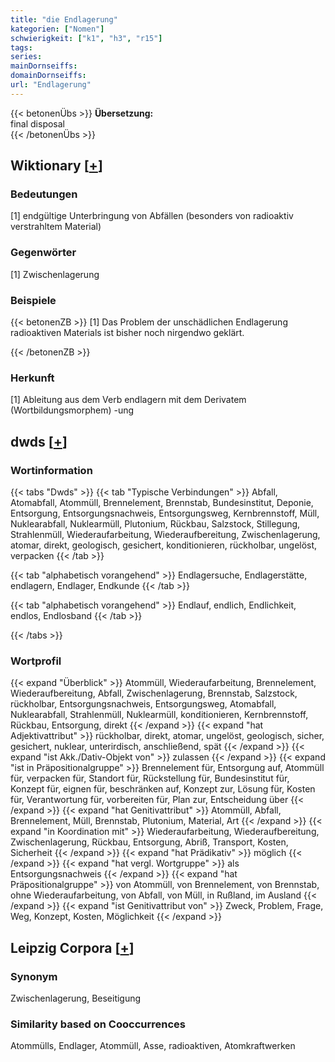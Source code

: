 ```yaml
---
title: "die Endlagerung"
kategorien: ["Nomen"]
schwierigkeit: ["k1", "h3", "r15"]
tags:
series:
mainDornseiffs:
domainDornseiffs:
url: "Endlagerung"
---
```


{{< betonenÜbs >}}
**Übersetzung:**  
final  disposal  
{{< /betonenÜbs >}}

## Wiktionary [[+](https://de.wiktionary.org/wiki/Endlagerung)]

### Bedeutungen
[1] endgültige Unterbringung von Abfällen (besonders von radioaktiv verstrahltem Material)  

### Gegenwörter
[1] Zwischenlagerung  

### Beispiele
{{< betonenZB >}}
[1] Das Problem der unschädlichen Endlagerung radioaktiven Materials ist bisher noch nirgendwo geklärt.  

{{< /betonenZB >}}
### Herkunft
[1] Ableitung aus dem Verb endlagern mit dem Derivatem (Wortbildungsmorphem) -ung  



## dwds [[+](https://www.dwds.de/wb/Endlagerung)]

### Wortinformation
{{< tabs "Dwds" >}}
{{< tab "Typische Verbindungen" >}}
Abfall, Atomabfall, Atommüll, Brennelement, Brennstab, Bundesinstitut, Deponie, Entsorgung, Entsorgungsnachweis, Entsorgungsweg, Kernbrennstoff, Müll, Nuklearabfall, Nuklearmüll, Plutonium, Rückbau, Salzstock, Stillegung, Strahlenmüll, Wiederaufarbeitung, Wiederaufbereitung, Zwischenlagerung, atomar, direkt, geologisch, gesichert, konditionieren, rückholbar, ungelöst, verpacken
{{< /tab >}}

{{< tab "alphabetisch vorangehend" >}}
Endlagersuche, Endlagerstätte, endlagern, Endlager, Endkunde
{{< /tab >}}

{{< tab "alphabetisch vorangehend" >}}
Endlauf, endlich, Endlichkeit, endlos, Endlosband
{{< /tab >}}

{{< /tabs >}}

### Wortprofil
{{< expand "Überblick" >}} Atommüll, Wiederaufarbeitung, Brennelement, Wiederaufbereitung, Abfall, Zwischenlagerung, Brennstab, Salzstock, rückholbar, Entsorgungsnachweis, Entsorgungsweg, Atomabfall, Nuklearabfall, Strahlenmüll, Nuklearmüll, konditionieren, Kernbrennstoff, Rückbau, Entsorgung, direkt {{< /expand >}}
{{< expand "hat Adjektivattribut" >}} rückholbar, direkt, atomar, ungelöst, geologisch, sicher, gesichert, nuklear, unterirdisch, anschließend, spät {{< /expand >}}
{{< expand "ist Akk./Dativ-Objekt von" >}} zulassen {{< /expand >}}
{{< expand "ist in Präpositionalgruppe" >}} Brennelement für, Entsorgung auf, Atommüll für, verpacken für, Standort für, Rückstellung für, Bundesinstitut für, Konzept für, eignen für, beschränken auf, Konzept zur, Lösung für, Kosten für, Verantwortung für, vorbereiten für, Plan zur, Entscheidung über {{< /expand >}}
{{< expand "hat Genitivattribut" >}} Atommüll, Abfall, Brennelement, Müll, Brennstab, Plutonium, Material, Art {{< /expand >}}
{{< expand "in Koordination mit" >}} Wiederaufarbeitung, Wiederaufbereitung, Zwischenlagerung, Rückbau, Entsorgung, Abriß, Transport, Kosten, Sicherheit {{< /expand >}}
{{< expand "hat Prädikativ" >}} möglich {{< /expand >}}
{{< expand "hat vergl. Wortgruppe" >}} als Entsorgungsnachweis {{< /expand >}}
{{< expand "hat Präpositionalgruppe" >}} von Atommüll, von Brennelement, von Brennstab, ohne Wiederaufarbeitung, von Abfall, von Müll, in Rußland, im Ausland {{< /expand >}}
{{< expand "ist Genitivattribut von" >}} Zweck, Problem, Frage, Weg, Konzept, Kosten, Möglichkeit {{< /expand >}}

## Leipzig Corpora [[+](https://corpora.uni-leipzig.de/en/res?word=Endlagerung&corpusId=deu_newscrawl-public_2018)]


### Synonym
Zwischenlagerung, Beseitigung


### Similarity based on Cooccurrences
Atommülls, Endlager, Atommüll, Asse, radioaktiven, Atomkraftwerken

